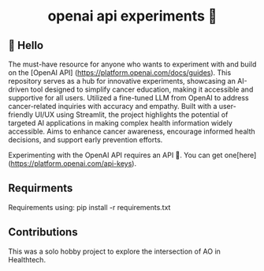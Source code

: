 <h1 align="center">openai api experiments 🧪</h1>

## 👋 Hello

The must-have resource for anyone who wants to experiment with and build on the [OpenAI API] (https://platform.openai.com/docs/guides). 
This repository serves as a hub for innovative experiments, showcasing an AI-driven tool designed to simplify cancer education, making it accessible and supportive for all users. 
Utilized a fine-tuned LLM from OpenAI to address cancer-related inquiries with accuracy and empathy. Built with a user-friendly UI/UX using Streamlit, the project highlights the potential of targeted AI applications in making complex health information widely accessible. Aims to enhance cancer awareness, encourage informed health decisions, and support early prevention efforts.

Experimenting with the OpenAI API requires an API 🔑. You can get one[here]
(https://platform.openai.com/api-keys).

## Requirments
Requirements using: 
pip install -r requirements.txt

## Contributions
This was a solo hobby project to explore the intersection of AO in Healthtech.
